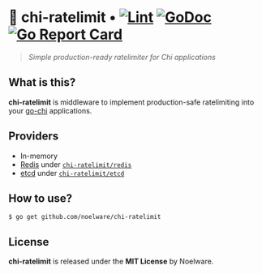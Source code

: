 # 🔬 chi-ratelimit • [![Lint](https://github.com/Noelware/chi-ratelimit/actions/workflows/lint.yml/badge.svg)](https://github.com/Noelware/chi-ratelimit/actions/workflows/lint.yml) [![GoDoc](https://godoc.org/github.com/noelware/chi-ratelimit?status.svg)](http://godoc.org/github.com/noelware/chi-ratelimit) [![Go Report Card](https://goreportcard.com/badge/github.com/noelware/chi-ratelimit)](https://goreportcard.com/report/github.com/noelware/chi-ratelimit)

> *Simple production-ready ratelimiter for Chi applications*

## What is this?
**chi-ratelimit** is middleware to implement production-safe ratelimiting into your [go-chi](https://github.com/go-chi/chi) applications.

## Providers
- In-memory
- [Redis](https://redis.io) under [`chi-ratelimit/redis`](https://github.com/Noelware/chi-ratelimit-redis)
- [etcd](https://etcd.io) under [`chi-ratelimit/etcd`](https://github.com/Noelware/chi-ratelimit-etcd)

## How to use?
```shell
$ go get github.com/noelware/chi-ratelimit
```

## License
**chi-ratelimit** is released under the **MIT License** by Noelware.
